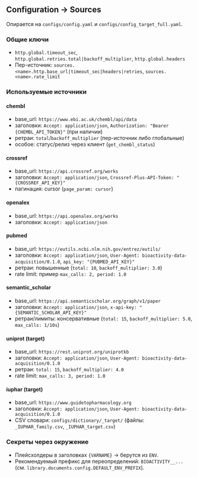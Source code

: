 ## Configuration → Sources

Опирается на `configs/config.yaml` и `configs/config_target_full.yaml`.

### Общие ключи
- `http.global.timeout_sec`, `http.global.retries.total|backoff_multiplier`, `http.global.headers`
- Пер-источник: `sources.<name>.http.base_url|timeout_sec|headers|retries`, `sources.<name>.rate_limit`

### Используемые источники

#### chembl
- base_url: `https://www.ebi.ac.uk/chembl/api/data`
- заголовки: `Accept: application/json`, `Authorization: "Bearer {CHEMBL_API_TOKEN}"` (при наличии)
- ретраи: `total`/`backoff_multiplier` (пер-источник либо глобальные)
- особое: статус/релиз через клиент (`get_chembl_status`)

#### crossref
- base_url: `https://api.crossref.org/works`
- заголовки: `Accept: application/json`, `Crossref-Plus-API-Token: "{CROSSREF_API_KEY}"`
- пагинация: cursor (`page_param: cursor`)

#### openalex
- base_url: `https://api.openalex.org/works`
- заголовки: `Accept: application/json`

#### pubmed
- base_url: `https://eutils.ncbi.nlm.nih.gov/entrez/eutils/`
- заголовки: `Accept: application/json`, `User-Agent: bioactivity-data-acquisition/0.1.0`, `api_key: "{PUBMED_API_KEY}"`
- ретраи: повышенные (`total: 10`, `backoff_multiplier: 3.0`)
- rate limit: пример `max_calls: 2, period: 1.0`

#### semantic_scholar
- base_url: `https://api.semanticscholar.org/graph/v1/paper`
- заголовки: `Accept: application/json`, `x-api-key: "{SEMANTIC_SCHOLAR_API_KEY}"`
- ретраи/лимиты: консервативные (`total: 15`, `backoff_multiplier: 5.0`, `max_calls: 1/10s`)

#### uniprot (target)
- base_url: `https://rest.uniprot.org/uniprotkb`
- заголовки: `Accept: application/json`, `User-Agent: bioactivity-data-acquisition/0.1.0`
- ретраи: `total: 15`, `backoff_multiplier: 4.0`
- rate limit: `max_calls: 3, period: 1.0`

#### iuphar (target)
- base_url: `https://www.guidetopharmacology.org`
- заголовки: `Accept: application/json`, `User-Agent: bioactivity-data-acquisition/0.1.0`
- CSV словари: `configs/dictionary/_target/` (файлы: `_IUPHAR_family.csv`, `_IUPHAR_target.csv`)

### Секреты через окружение
- Плейсхолдеры в заголовках `{VARNAME}` → берутся из `ENV`.
- Рекомендуемый префикс для переопределений: `BIOACTIVITY__...` (см. `library.documents.config.DEFAULT_ENV_PREFIX`).

